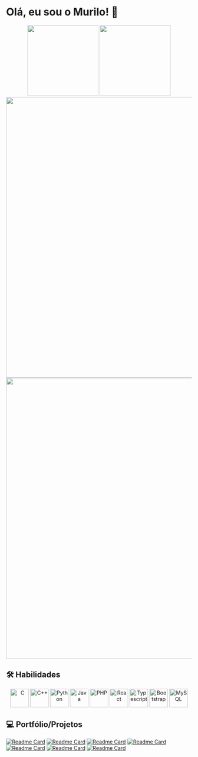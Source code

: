 # Olá, eu sou o Murilo! 👋

<div align="center">
    <img height="192em" src="https://github-readme-stats.vercel.app/api?username=LiloMarino&theme=dark&show_icons=true&show=reviews&hide_border=true&count_private=true" />
    <img height="192em" src="https://github-readme-stats.vercel.app/api/top-langs/?username=LiloMarino&theme=dark&show_icons=true&hide_border=true&layout=compact&langs_count=6" />
    <img width="762em" src="https://github-readme-streak-stats.herokuapp.com/?user=LiloMarino&theme=dark" />
    <img width="762em" src="https://github-readme-stats.vercel.app/api/wakatime?username=LiloMarino&layout=compact&theme=dark" />
</div>

## 🛠 Habilidades

<p align="center">
    <img alt="C" height="50" width="50" src="https://cdn.jsdelivr.net/gh/devicons/devicon@latest/icons/c/c-original.svg"  />
    <img alt="C++" height="50" width="50" src="https://cdn.jsdelivr.net/gh/devicons/devicon@latest/icons/cplusplus/cplusplus-original.svg" />
    <img alt="Python" height="50" width="50" src="https://cdn.jsdelivr.net/gh/devicons/devicon/icons/python/python-original.svg" />
    <img alt="Java" height="50" width="50" src="https://cdn.jsdelivr.net/gh/devicons/devicon@latest/icons/java/java-original.svg" />
    <img alt="PHP" height="50" width="50" src="https://cdn.jsdelivr.net/gh/devicons/devicon/icons/php/php-original.svg" />
    <img alt="React" height="50" width="50" src="https://cdn.jsdelivr.net/gh/devicons/devicon@latest/icons/react/react-original.svg" />
    <img alt="Typescript" height="50" width="50" src="https://cdn.jsdelivr.net/gh/devicons/devicon@latest/icons/typescript/typescript-original.svg" />
    <img alt="Bootstrap" height="50" width="50" src="https://cdn.jsdelivr.net/gh/devicons/devicon@latest/icons/bootstrap/bootstrap-original.svg" />
    <img alt="MySQL" height="50" width="50" src="https://cdn.jsdelivr.net/gh/devicons/devicon/icons/mysql/mysql-original-wordmark.svg" />
</p>

## 💻 Portfólio/Projetos

[![Readme Card](https://github-readme-stats.vercel.app/api/pin/?username=LiloMarino&repo=SimuladorFinanceiro)](https://github.com/LiloMarino/SimuladorFinanceiro)
[![Readme Card](https://github-readme-stats.vercel.app/api/pin/?username=LiloMarino&repo=Quiz-RPG)](https://github.com/LiloMarino/Quiz-RPG)
[![Readme Card](https://github-readme-stats.vercel.app/api/pin/?username=LiloMarino&repo=ControleFinanceiro)](https://github.com/LiloMarino/ControleFinanceiro)
[![Readme Card](https://github-readme-stats.vercel.app/api/pin/?username=LiloMarino&repo=Learning-Cheat-Sheets)](https://github.com/LiloMarino/Learning-Cheat-Sheets)
[![Readme Card](https://github-readme-stats.vercel.app/api/pin/?username=LiloMarino&repo=Leitura-de-Carteirinha)](https://github.com/LiloMarino/Leitura-de-Carteirinha)
[![Readme Card](https://github-readme-stats.vercel.app/api/pin/?username=LiloMarino&repo=Fazenda-ED)](https://github.com/LiloMarino/Fazenda-ED)
[![Readme Card](https://github-readme-stats.vercel.app/api/pin/?username=sb-uel&repo=ProjetoFliperama)](https://github.com/sb-uel/ProjetoFliperama)
